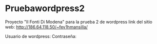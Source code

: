 # Pruebawordpress2
Proyecto "Il Fonti Di Modena" para la prueba 2 de wordpress
link del sitio web: http://186.64.118.50/~fev1hmansilla/

Usuario de wordpress:
Contraseña: 
